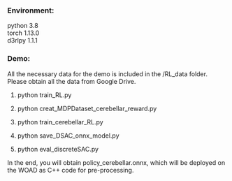 ### Environment:
   python 3.8  
   torch 1.13.0  
   d3rlpy 1.1.1  

### Demo:
All the necessary data for the demo is included in the /RL_data folder.
Please obtain all the data from Google Drive.
   
1. python train_RL.py

2. python creat_MDPDataset_cerebellar_reward.py

3. python train_cerebellar_RL.py

4. python save_DSAC_onnx_model.py

5. python eval_discreteSAC.py

In the end, you will obtain policy_cerebellar.onnx, which will be deployed on the WOAD as C++ code for pre-processing.
